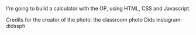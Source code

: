 I'm going to build a calculator with the OP, using HTML, CSS and Javascript.


Credits for the creator of the photo:
the classroom photo
Dids
instagram: didssph
